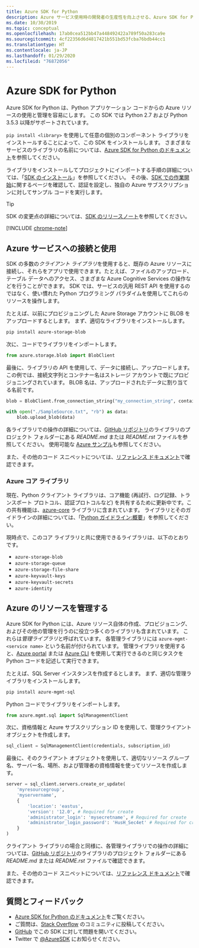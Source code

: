 ```yaml
---
title: Azure SDK for Python
description: Azure サービス使用時の開発者の生産性を向上させる、Azure SDK for Python の機能の概要。
ms.date: 10/30/2019
ms.topic: conceptual
ms.openlocfilehash: 17ab0cea512bb47a448492422a789f50a283ca9e
ms.sourcegitcommit: 4cf22356d6d4817421b551bd53fcba76bdb44cc1
ms.translationtype: HT
ms.contentlocale: ja-JP
ms.lasthandoff: 01/29/2020
ms.locfileid: "76872056"
---
```

# <a name="azure-sdk-for-python"></a>Azure SDK for Python

Azure SDK for Python は、Python アプリケーション コードからの Azure リソースの使用と管理を容易にします。 この SDK では Python 2.7 および Python 3.5.3 以降がサポートされています。

`pip install <library>` を使用して任意の個別のコンポーネント ライブラリをインストールすることによって、この SDK をインストールします。 さまざまなサービスのライブラリの名前については、[Azure SDK for Python のドキュメント](https://azure.github.io/azure-sdk-for-python/)を参照してください。

ライブラリをインストールしてプロジェクトにインポートする手順の詳細については、「[SDK のインストール](python-sdk-azure-install.md)」を参照してください。 その後、[SDK での作業開始](python-sdk-azure-get-started.yml)に関するページを確認して、認証を設定し、独自の Azure サブスクリプションに対してサンプル コードを実行します。

> [!TIP]
> SDK の変更点の詳細については、[SDK のリリースノート](https://azure.github.io/azure-sdk/)を参照してください。

[!INCLUDE [chrome-note](includes/chrome-note.md)]

## <a name="connect-and-use-azure-services"></a>Azure サービスへの接続と使用

SDK の多数の*クライアント ライブラリ*を使用すると、既存の Azure リソースに接続し、それらをアプリで使用できます。たとえば、ファイルのアップロード、テーブル データへのアクセス、さまざまな Azure Cognitive Services の操作などを行うことができます。 SDK では、サービスの汎用 REST API を使用するのではなく、使い慣れた Python プログラミング パラダイムを使用してこれらのリソースを操作します。

たとえば、以前にプロビジョニングした Azure Storage アカウントに BLOB をアップロードするとします。 まず、適切なライブラリをインストールします。

```bash
pip install azure-storage-blob
```

次に、コードでライブラリをインポートします。

```python
from azure.storage.blob import BlobClient
```

最後に、ライブラリの API を使用して、データに接続し、アップロードします。 この例では、接続文字列とコンテナー名はストレージ アカウントで既にプロビジョニングされています。 BLOB 名は、アップロードされたデータに割り当てる名前です。

```python
blob = BlobClient.from_connection_string("my_connection_string", container="mycontainer", blob="my_blob")

with open("./SampleSource.txt", "rb") as data:
    blob.upload_blob(data)
```

各ライブラリでの操作の詳細については、[GitHub リポジトリ](https://github.com/Azure/azure-sdk-for-python/tree/master/sdk)のライブラリのプロジェクト フォルダーにある *README.md* または *README.rst* ファイルを参照してください。 使用可能な [Azure サンプル](https://docs.microsoft.com/samples/browse/?languages=python)も参照してください。

また、その他のコード スニペットについては、[リファレンス ドキュメント](/python/api?view=azure-python)で確認できます。

### <a name="the-azure-core-library"></a>Azure コア ライブラリ

現在、Python クライアント ライブラリは、コア機能 (再試行、ログ記録、トランスポート プロトコル、認証プロトコルなど) を共有するために更新中です。この共有機能は、[azure-core](https://github.com/Azure/azure-sdk-for-python/tree/master/sdk/core/azure-core) ライブラリに含まれています。 ライブラリとそのガイドラインの詳細については、「[Python ガイドライン:概要](https://azure.github.io/azure-sdk/python_introduction.html)」を参照してください。

現時点で、このコア ライブラリと共に使用できるライブラリは、以下のとおりです。

- `azure-storage-blob`
- `azure-storage-queue`
- `azure-storage-file-share`
- `azure-keyvault-keys`
- `azure-keyvault-secrets`
- `azure-identity`

## <a name="manage-azure-resources"></a>Azure のリソースを管理する

Azure SDK for Python には、Azure リソース自体の作成、プロビジョニング、およびその他の管理を行うのに役立つ多くのライブラリも含まれています。 これらは*管理ライブラリ*と呼ばれています。 各管理ライブラリには `azure-mgmt-<service name>` という名前が付けられています。 管理ライブラリを使用すると、[Azure portal](https://portal.azure.com) または [Azure CLI](https://docs.microsoft.com/cli/azure/install-azure-cli) を使用して実行できるのと同じタスクを Python コードを記述して実行できます。

たとえば、SQL Server インスタンスを作成するとします。 まず、適切な管理ライブラリをインストールします。

```bash
pip install azure-mgmt-sql
```

Python コードでライブラリをインポートします。

```python
from azure.mgmt.sql import SqlManagementClient

```

次に、資格情報と Azure サブスクリプション ID を使用して、管理クライアント オブジェクトを作成します。

```python
sql_client = SqlManagementClient(credentials, subscription_id)
```

最後に、そのクライアント オブジェクトを使用して、適切なリソース グループ名、サーバー名、場所、および管理者の資格情報を使ってリソースを作成します。

```python
server = sql_client.servers.create_or_update(
    'myresourcegroup',
    'myservername',
    {
        'location': 'eastus',
        'version': '12.0', # Required for create
        'administrator_login': 'mysecretname', # Required for create
        'administrator_login_password': 'HusH_Sec4et' # Required for create
    }
)
```

クライアント ライブラリの場合と同様に、各管理ライブラリでの操作の詳細については、[GitHub リポジトリ](https://github.com/Azure/azure-sdk-for-python/tree/master/sdk)のライブラリのプロジェクト フォルダーにある *README.md* または *README.rst* ファイルで確認できます。

また、その他のコード スニペットについては、[リファレンス ドキュメント](/python/api?view=azure-python)で確認できます。 

## <a name="get-help-and-give-feedback"></a>質問とフィードバック

- [Azure SDK for Python のドキュメント](https://aka.ms/python-docs)をご覧ください。
- ご質問は、[Stack Overflow](https://stackoverflow.com/questions/tagged/azure-sdk-python) のコミュニティに投稿してください。
- [GitHub](https://github.com/Azure/azure-sdk-for-python/issues) でこの SDK に対して問題を開いてください。
- Twitter で [@AzureSDK](https://twitter.com/AzureSdk/) にお知らせください。
